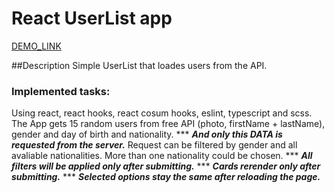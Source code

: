 # React UserList app
[DEMO_LINK](https://roman-toritsyn.github.io/userslist-api/)

##Description
Simple UserList that loades users from the API.

### Implemented tasks:
Using react, react hooks, react cosum hooks, eslint, typescript and scss.
The App gets 15 random users from free API (photo, firstName + lastName), gender and day of birth and nationality.
*** ***And only this DATA is requested from the server.***
Request can be filtered by gender and all avaliable nationalities.
More than one nationality could be chosen.
*** ***All filters will be applied only after submitting.***
*** ***Cards rerender only after submitting.***
*** ***Selected options stay the same after reloading the page.***


